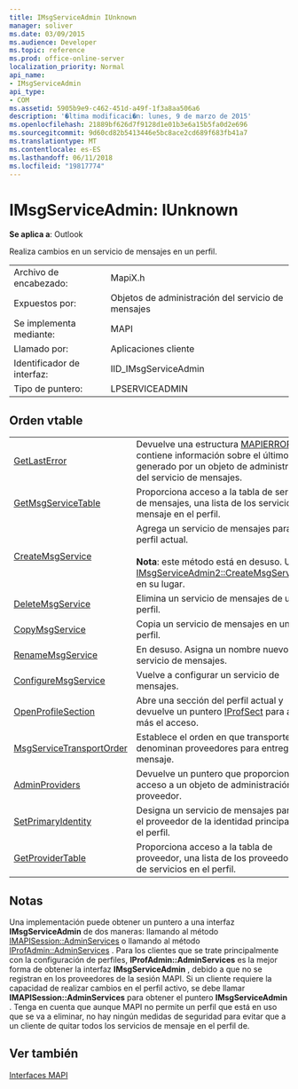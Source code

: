 ```yaml
---
title: IMsgServiceAdmin IUnknown
manager: soliver
ms.date: 03/09/2015
ms.audience: Developer
ms.topic: reference
ms.prod: office-online-server
localization_priority: Normal
api_name:
- IMsgServiceAdmin
api_type:
- COM
ms.assetid: 5905b9e9-c462-451d-a49f-1f3a8aa506a6
description: '�ltima modificaci�n: lunes, 9 de marzo de 2015'
ms.openlocfilehash: 21889bf626d7f9128d1e01b3e6a15b5fa0d2e696
ms.sourcegitcommit: 9d60cd82b5413446e5bc8ace2cd689f683fb41a7
ms.translationtype: MT
ms.contentlocale: es-ES
ms.lasthandoff: 06/11/2018
ms.locfileid: "19817774"
---
```

# <a name="imsgserviceadmin--iunknown"></a>IMsgServiceAdmin: IUnknown

  
  
**Se aplica a**: Outlook 
  
Realiza cambios en un servicio de mensajes en un perfil.
  
|||
|:-----|:-----|
|Archivo de encabezado:  <br/> |MapiX.h  <br/> |
|Expuestos por:  <br/> |Objetos de administración del servicio de mensajes  <br/> |
|Se implementa mediante:  <br/> |MAPI  <br/> |
|Llamado por:  <br/> |Aplicaciones cliente  <br/> |
|Identificador de interfaz:  <br/> |IID_IMsgServiceAdmin  <br/> |
|Tipo de puntero:  <br/> |LPSERVICEADMIN  <br/> |
   
## <a name="vtable-order"></a>Orden vtable

|||
|:-----|:-----|
|[GetLastError](imsgserviceadmin-getlasterror.md) <br/> |Devuelve una estructura [MAPIERROR](mapierror.md) que contiene información sobre el último error generado por un objeto de administración del servicio de mensajes.  <br/> |
|[GetMsgServiceTable](imsgserviceadmin-getmsgservicetable.md) <br/> |Proporciona acceso a la tabla de servicio de mensajes, una lista de los servicios de mensaje en el perfil.  <br/> |
|[CreateMsgService](imsgserviceadmin-createmsgservice.md) <br/> |Agrega un servicio de mensajes para el perfil actual.  <br/> <br/>**Nota**: este método está en desuso. Utilice [IMsgServiceAdmin2::CreateMsgServiceEx](imsgserviceadmin2-createmsgserviceex.md) en su lugar.           |
|[DeleteMsgService](imsgserviceadmin-deletemsgservice.md) <br/> |Elimina un servicio de mensajes de un perfil.  <br/> |
|[CopyMsgService](imsgserviceadmin-copymsgservice.md) <br/> |Copia un servicio de mensajes en un perfil.  <br/> |
|[RenameMsgService](imsgserviceadmin-renamemsgservice.md) <br/> |En desuso. Asigna un nombre nuevo a un servicio de mensajes.  <br/> |
|[ConfigureMsgService](imsgserviceadmin-configuremsgservice.md) <br/> |Vuelve a configurar un servicio de mensajes.  <br/> |
|[OpenProfileSection](imsgserviceadmin-openprofilesection.md) <br/> |Abre una sección del perfil actual y devuelve un puntero [IProfSect](iprofsectimapiprop.md) para aún más el acceso.  <br/> |
|[MsgServiceTransportOrder](imsgserviceadmin-msgservicetransportorder.md) <br/> |Establece el orden en que transporte se denominan proveedores para entregar un mensaje.  <br/> |
|[AdminProviders](imsgserviceadmin-adminproviders.md) <br/> |Devuelve un puntero que proporciona acceso a un objeto de administración del proveedor.  <br/> |
|[SetPrimaryIdentity](imsgserviceadmin-setprimaryidentity.md) <br/> |Designa un servicio de mensajes para ser el proveedor de la identidad principal para el perfil.  <br/> |
|[GetProviderTable](imsgserviceadmin-getprovidertable.md) <br/> |Proporciona acceso a la tabla de proveedor, una lista de los proveedores de servicios en el perfil.  <br/> |
   
## <a name="remarks"></a>Notas

Una implementación puede obtener un puntero a una interfaz **IMsgServiceAdmin** de dos maneras: llamando al método [IMAPISession::AdminServices](imapisession-adminservices.md) o llamando al método [IProfAdmin::AdminServices](iprofadmin-adminservices.md) . Para los clientes que se trate principalmente con la configuración de perfiles, **IProfAdmin::AdminServices** es la mejor forma de obtener la interfaz **IMsgServiceAdmin** , debido a que no se registran en los proveedores de la sesión MAPI. Si un cliente requiere la capacidad de realizar cambios en el perfil activo, se debe llamar **IMAPISession::AdminServices** para obtener el puntero **IMsgServiceAdmin** . Tenga en cuenta que aunque MAPI no permite un perfil que está en uso que se va a eliminar, no hay ningún medidas de seguridad para evitar que a un cliente de quitar todos los servicios de mensaje en el perfil de. 
  
## <a name="see-also"></a>Ver también



[Interfaces MAPI](mapi-interfaces.md)

